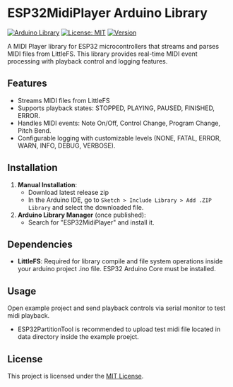 # ESP32MidiPlayer Arduino Library

[![Arduino Library](https://img.shields.io/badge/Arduino-Library-blue.svg)]()
[![License: MIT](https://img.shields.io/badge/License-MIT-yellow.svg)](https://opensource.org/licenses/MIT)
[![Version](https://img.shields.io/badge/Version-1.0.0-green.svg)](https://github.com/serifpersia/ESP32MidiPlayer)

A MIDI Player library for ESP32 microcontrollers that streams and parses MIDI files from LittleFS. This library provides real-time MIDI event processing with playback control and logging features.

## Features
- Streams MIDI files from LittleFS
- Supports playback states: STOPPED, PLAYING, PAUSED, FINISHED, ERROR.
- Handles MIDI events: Note On/Off, Control Change, Program Change, Pitch Bend.
- Configurable logging with customizable levels (NONE, FATAL, ERROR, WARN, INFO, DEBUG, VERBOSE).

## Installation
1. **Manual Installation**:
   - Download latest release zip
   - In the Arduino IDE, go to `Sketch > Include Library > Add .ZIP Library` and select the downloaded file.
2. **Arduino Library Manager** (once published):
   - Search for "ESP32MidiPlayer" and install it.

## Dependencies
- **LittleFS**: Required for library compile and file system operations inside your arduino project .ino file. ESP32 Arduino Core must be installed.

## Usage
Open example project and send playback controls via serial monitor to test midi playback.

- ESP32PartitionTool is recommended to upload test midi file located in data directory inside the example proejct. 


## License

This project is licensed under the [MIT License](LICENSE).
